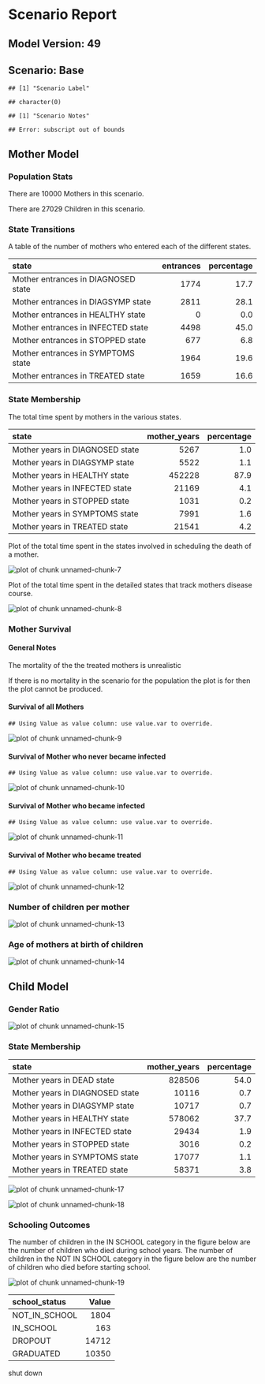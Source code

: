 # Scenario Report




## Model Version: 49
## Scenario: Base

```
## [1] "Scenario Label"
```

```
## character(0)
```

```
## [1] "Scenario Notes"
```

```
## Error: subscript out of bounds
```

## Mother Model

### Population Stats


There are 10000 Mothers in this scenario.

There are 27029 Children in this scenario.

### State Transitions

A table of the number of mothers who entered each of the different states.


|state                               | entrances| percentage|
|:-----------------------------------|---------:|----------:|
|Mother entrances in DIAGNOSED state |      1774|       17.7|
|Mother entrances in DIAGSYMP state  |      2811|       28.1|
|Mother entrances in HEALTHY state   |         0|        0.0|
|Mother entrances in INFECTED state  |      4498|       45.0|
|Mother entrances in STOPPED state   |       677|        6.8|
|Mother entrances in SYMPTOMS state  |      1964|       19.6|
|Mother entrances in TREATED state   |      1659|       16.6|

### State Membership

The total time spent by mothers in the various states.


|state                           | mother_years| percentage|
|:-------------------------------|------------:|----------:|
|Mother years in DIAGNOSED state |         5267|        1.0|
|Mother years in DIAGSYMP state  |         5522|        1.1|
|Mother years in HEALTHY state   |       452228|       87.9|
|Mother years in INFECTED state  |        21169|        4.1|
|Mother years in STOPPED state   |         1031|        0.2|
|Mother years in SYMPTOMS state  |         7991|        1.6|
|Mother years in TREATED state   |        21541|        4.2|

Plot of the total time spent in the states involved in scheduling the death of a mother.

![plot of chunk unnamed-chunk-7](figure/Base/unnamed-chunk-7.png) 

Plot of the total time spent in the detailed states that track mothers disease course.

![plot of chunk unnamed-chunk-8](figure/Base/unnamed-chunk-8.png) 

### Mother Survival

#### General Notes

The mortality of the the treated mothers is unrealistic

If there is no mortality in the scenario for the population the plot is for then the plot cannot be produced.

#### Survival of all Mothers


```
## Using Value as value column: use value.var to override.
```

![plot of chunk unnamed-chunk-9](figure/Base/unnamed-chunk-9.png) 

#### Survival of Mother who never became infected


```
## Using Value as value column: use value.var to override.
```

![plot of chunk unnamed-chunk-10](figure/Base/unnamed-chunk-10.png) 

#### Survival of Mother who became infected


```
## Using Value as value column: use value.var to override.
```

![plot of chunk unnamed-chunk-11](figure/Base/unnamed-chunk-11.png) 

#### Survival of Mother who became treated


```
## Using Value as value column: use value.var to override.
```

![plot of chunk unnamed-chunk-12](figure/Base/unnamed-chunk-12.png) 

### Number of children per mother

![plot of chunk unnamed-chunk-13](figure/Base/unnamed-chunk-13.png) 

### Age of mothers at birth of children

![plot of chunk unnamed-chunk-14](figure/Base/unnamed-chunk-14.png) 

## Child Model

### Gender Ratio

![plot of chunk unnamed-chunk-15](figure/Base/unnamed-chunk-15.png) 

### State Membership


|state                           | mother_years| percentage|
|:-------------------------------|------------:|----------:|
|Mother years in DEAD state      |       828506|       54.0|
|Mother years in DIAGNOSED state |        10116|        0.7|
|Mother years in DIAGSYMP state  |        10717|        0.7|
|Mother years in HEALTHY state   |       578062|       37.7|
|Mother years in INFECTED state  |        29434|        1.9|
|Mother years in STOPPED state   |         3016|        0.2|
|Mother years in SYMPTOMS state  |        17077|        1.1|
|Mother years in TREATED state   |        58371|        3.8|

![plot of chunk unnamed-chunk-17](figure/Base/unnamed-chunk-17.png) 

![plot of chunk unnamed-chunk-18](figure/Base/unnamed-chunk-18.png) 

### Schooling Outcomes

The number of children in the IN SCHOOL category in the figure below are the number of children who died during school years. The number of children in the NOT IN SCHOOL category in the figure below are the number of children who died before starting school. 

![plot of chunk unnamed-chunk-19](figure/Base/unnamed-chunk-19.png) 


|school_status | Value|
|:-------------|-----:|
|NOT_IN_SCHOOL |  1804|
|IN_SCHOOL     |   163|
|DROPOUT       | 14712|
|GRADUATED     | 10350|

shut down




